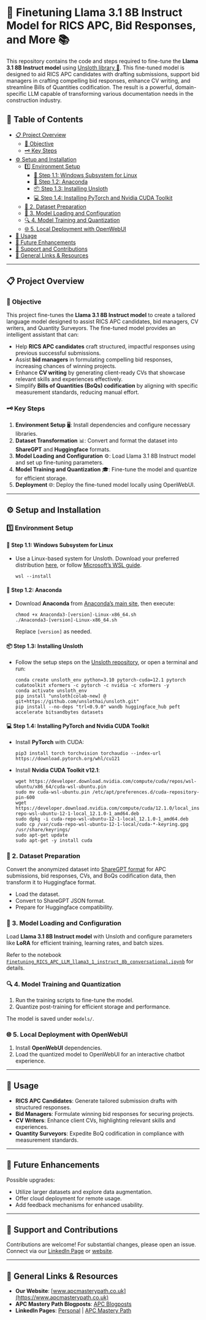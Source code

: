 # 🔧 Finetuning Llama 3.1 8B Instruct Model for RICS APC, Bid Responses, and More 📚

This repository contains the code and steps required to fine-tune the **Llama 3.1 8B Instruct model** using [Unsloth library 🚀](https://github.com/unsloth). This fine-tuned model is designed to aid RICS APC candidates with drafting submissions, support bid managers in crafting compelling bid responses, enhance CV writing, and streamline Bills of Quantities codification. The result is a powerful, domain-specific LLM capable of transforming various documentation needs in the construction industry.

## 📑 Table of Contents

- [📋 Project Overview](#-project-overview)
  - [🎯 Objective](#-objective)
  - [🗝️ Key Steps](#-key-steps)
- [⚙️ Setup and Installation](#-setup-and-installation)
  - [1️⃣ Environment Setup](#-1-environment-setup)
    - [🔧 Step 1.1: Windows Subsystem for Linux](#-step-11-windows-subsystem-for-linux)
    - [🐍 Step 1.2: Anaconda](#-step-12-anaconda)
    - [📦 Step 1.3: Installing Unsloth](#-step-13-installing-unsloth)
    - [💻 Step 1.4: Installing PyTorch and Nvidia CUDA Toolkit](#-step-14-installing-pytorch-and-nvidia-cuda-toolkit)
  - [📂 2. Dataset Preparation](#-2-dataset-preparation)
  - [🧩 3. Model Loading and Configuration](#-3-model-loading-and-configuration)
  - [🔍 4. Model Training and Quantization](#-4-model-training-and-quantization)
  - [🌐 5. Local Deployment with OpenWebUI](#-5-local-deployment-with-openwebui)
- [🚀 Usage](#-usage)
- [🔮 Future Enhancements](#-future-enhancements)
- [💬 Support and Contributions](#-support-and-contributions)
- [🔗 General Links & Resources](#-general-links--resources)

---

## 📋 Project Overview

### 🎯 Objective
This project fine-tunes the **Llama 3.1 8B Instruct model** to create a tailored language model designed to assist RICS APC candidates, bid managers, CV writers, and Quantity Surveyors. The fine-tuned model provides an intelligent assistant that can:
- Help **RICS APC candidates** craft structured, impactful responses using previous successful submissions.
- Assist **bid managers** in formulating compelling bid responses, increasing chances of winning projects.
- Enhance **CV writing** by generating client-ready CVs that showcase relevant skills and experiences effectively.
- Simplify **Bills of Quantities (BoQs) codification** by aligning with specific measurement standards, reducing manual effort.

### 🗝️ Key Steps
1. **Environment Setup** 🖥️: Install dependencies and configure necessary libraries.
2. **Dataset Transformation** 📊: Convert and format the dataset into **ShareGPT** and **Huggingface** formats.
3. **Model Loading and Configuration** ⚙️: Load Llama 3.1 8B Instruct model and set up fine-tuning parameters.
4. **Model Training and Quantization** 🎓: Fine-tune the model and quantize for efficient storage.
5. **Deployment** 🌐: Deploy the fine-tuned model locally using OpenWebUI.

---

## ⚙️ Setup and Installation

### 1️⃣ Environment Setup

#### 🔧 Step 1.1: Windows Subsystem for Linux
- Use a Linux-based system for Unsloth. Download your preferred distribution [here](https://www.linux.org/pages/download/), or follow [Microsoft’s WSL guide](https://learn.microsoft.com/en-us/windows/wsl/install).

      wsl --install

#### 🐍 Step 1.2: Anaconda
- Download **Anaconda** from [Anaconda’s main site](https://repo.anaconda.com/archive/Anaconda3-2024.02-1-Linux-x86_64.sh), then execute:

      chmod +x Anaconda3-[version]-Linux-x86_64.sh
      ./Anaconda3-[version]-Linux-x86_64.sh

  Replace `[version]` as needed.

#### 📦 Step 1.3: Installing Unsloth
- Follow the setup steps on the [Unsloth repository](https://github.com/unslothai/unsloth?tab=readme-ov-file), or open a terminal and run:

      conda create unsloth_env python=3.10 pytorch-cuda=12.1 pytorch cudatoolkit xformers -c pytorch -c nvidia -c xformers -y
      conda activate unsloth_env
      pip install "unsloth[colab-new] @ git+https://github.com/unslothai/unsloth.git"
      pip install --no-deps "trl<0.9.0" wandb huggingface_hub peft accelerate bitsandbytes datasets

#### 💻 Step 1.4: Installing PyTorch and Nvidia CUDA Toolkit
- Install **PyTorch** with CUDA:

      pip3 install torch torchvision torchaudio --index-url https://download.pytorch.org/whl/cu121

- Install **Nvidia CUDA Toolkit v12.1**:

      wget https://developer.download.nvidia.com/compute/cuda/repos/wsl-ubuntu/x86_64/cuda-wsl-ubuntu.pin
      sudo mv cuda-wsl-ubuntu.pin /etc/apt/preferences.d/cuda-repository-pin-600
      wget https://developer.download.nvidia.com/compute/cuda/12.1.0/local_installers/cuda-repo-wsl-ubuntu-12-1-local_12.1.0-1_amd64.deb
      sudo dpkg -i cuda-repo-wsl-ubuntu-12-1-local_12.1.0-1_amd64.deb
      sudo cp /var/cuda-repo-wsl-ubuntu-12-1-local/cuda-*-keyring.gpg /usr/share/keyrings/
      sudo apt-get update
      sudo apt-get -y install cuda

### 📂 2. Dataset Preparation

Convert the anonymized dataset into [ShareGPT format](https://huggingface.co/docs/datasets/sharegpt) for APC submissions, bid responses, CVs, and BoQs codification data, then transform it to Huggingface format.

- Load the dataset.
- Convert to ShareGPT JSON format.
- Prepare for Huggingface compatibility.

### 🧩 3. Model Loading and Configuration

Load **Llama 3.1 8B Instruct model** with Unsloth and configure parameters like **LoRA** for efficient training, learning rates, and batch sizes.

Refer to the notebook [`Finetuning_RICS_APC_LLM_llama3_1_instruct_8b_conversational.ipynb`](./notebooks/Finetuning_RICS_APC_LLM_llama3_1_instruct_8b_conversational.ipynb) for details.

### 🔍 4. Model Training and Quantization

1. Run the training scripts to fine-tune the model.
2. Quantize post-training for efficient storage and performance.

The model is saved under `models/`.

### 🌐 5. Local Deployment with OpenWebUI

1. Install **OpenWebUI** dependencies.
2. Load the quantized model to OpenWebUI for an interactive chatbot experience.

---

## 🚀 Usage

- **RICS APC Candidates**: Generate tailored submission drafts with structured responses.
- **Bid Managers**: Formulate winning bid responses for securing projects.
- **CV Writers**: Enhance client CVs, highlighting relevant skills and experiences.
- **Quantity Surveyors**: Expedite BoQ codification in compliance with measurement standards.

---

## 🔮 Future Enhancements

Possible upgrades:
- Utilize larger datasets and explore data augmentation.
- Offer cloud deployment for remote usage.
- Add feedback mechanisms for enhanced usability.

---

## 💬 Support and Contributions

Contributions are welcome! For substantial changes, please open an issue. Connect via our [LinkedIn Page](https://www.linkedin.com/company/apc-mastery-path) or [website](https://www.apcmasterypath.co.uk).

---

## 🔗 General Links & Resources

- **Our Website**: [www.apcmasterypath.co.uk](https://www.apcmasterypath.co.uk)
- **APC Mastery Path Blogposts**: [APC Blogposts](https://www.apcmasterypath.co.uk/blog-list)
- **LinkedIn Pages**: [Personal](https://www.linkedin.com/in/mohamed-ashour-0727/) | [APC Mastery Path](https://www.linkedin.com/company/apc-mastery-path)
